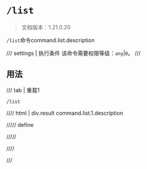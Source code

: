 # `/list`

> 文档版本：1.21.0.20

`/list`命令command.list.description

/// settings | 执行条件
该命令需要权限等级：`any`|`0`。
///

## 用法

/// tab | 重载1
```mcfunction
/list
```

//// html | div.result
command.list.1.description

///// define

/////

////

///
